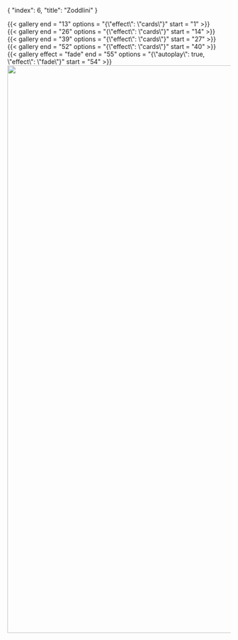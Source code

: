 {
  "index": 6,
  "title": "Zoddlini"
}

<div
  w-flex = "~ wrap"
  w-gap = "5"
  w-w = "full">
  <div
    w-w = "full md:gap2">
    {{< gallery end = "13" options = "{\"effect\": \"cards\"}" start = "1" >}}
  </div>
  <div
    w-w = "full md:gap2">
    {{< gallery end = "26" options = "{\"effect\": \"cards\"}" start = "14" >}}
  </div>
  <div
    w-w = "full md:gap2">
    {{< gallery end = "39" options = "{\"effect\": \"cards\"}" start = "27" >}}
  </div>
  <div
    w-w = "full md:gap2">
    {{< gallery end = "52" options = "{\"effect\": \"cards\"}" start = "40" >}}
  </div>
</div>

<div
  w-m = "t-5"
  w-position = "relative"
  w-w = "full">
  {{< gallery effect = "fade" end = "55" options = "{\"autoplay\": true, \"effect\": \"fade\"}" start = "54" >}}
  <img
    alt = ""
    height = "1280"
    src = "/work/zoddlini/assets/img53-low.png"
    width = "2048"
    data-lazy = "/work/zoddlini/assets/img53.png"
    w-max-w = "2xl"
    w-object = "cover"
    w-position = "absolute left-1/2 top-0"
    w-transform = "~ -translate-x-1/2"
    w-transition = "duration-250 ease-in-out filter"
    w-w = "3/4"/>
</div>